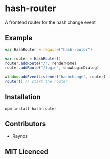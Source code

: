 # hash-router

<!-- [![browser support][5]][6] -->

<!-- [![build status][1]][2] [![Coverage Status][9]][10] [![davis dependency status][3]][4] [![gemnasium Dependency Status][11]][12] [![NPM version][7]][8] -->

A frontend router for the hash change event

## Example

```js
var HashRouter = require("hash-router")

var router = HashRouter()
router.addRoute("/", renderHome)
router.addRoute("/login", showLoginDialog)

window.addEventListener("hashchange", router)
router() // start the router
```

## Installation

`npm install hash-router`

## Contributors

 - Raynos

## MIT Licenced

  [1]: https://secure.travis-ci.org/Raynos/hash-router.png
  [2]: https://travis-ci.org/Raynos/hash-router
  [3]: https://david-dm.org/Raynos/hash-router.png
  [4]: https://david-dm.org/Raynos/hash-router
  [5]: https://ci.testling.com/Raynos/hash-router.png
  [6]: https://ci.testling.com/Raynos/hash-router
  [7]: https://badge.fury.io/js/hash-router.png
  [8]: https://badge.fury.io/js/hash-router
  [9]: https://coveralls.io/repos/Raynos/hash-router/badge.png
  [10]: https://coveralls.io/r/Raynos/hash-router
  [11]: https://gemnasium.com/Raynos/hash-router.png
  [12]: https://gemnasium.com/Raynos/hash-router
